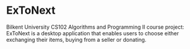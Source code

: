 # ExToNext
Bilkent University CS102 Algorithms and Programming II course project: 
ExToNext is a desktop application that enables users to choose either exchanging their items, buying from a seller or donating.
